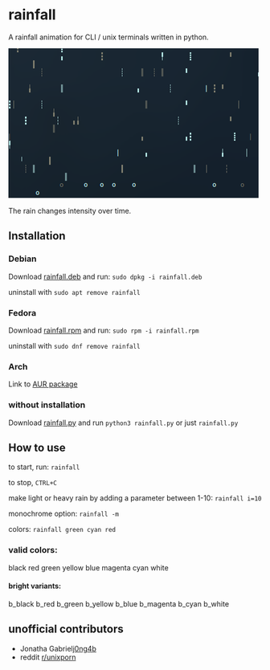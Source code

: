 # rainfall

A rainfall animation for CLI / unix terminals written in python.

![](rainfall.gif?raw=true)

The rain changes intensity over time.


## Installation


### Debian

Download [rainfall.deb](/alpin111/rainfall/releases/download/v0.2/rainfall.deb) and run:
`sudo dpkg -i rainfall.deb`

uninstall with `sudo apt remove rainfall`


### Fedora

Download [rainfall.rpm](alpin111/rainfall/releases/download/v0.2/rainfall.rpm) and run:
`sudo rpm -i rainfall.rpm`

uninstall with `sudo dnf remove rainfall`


### Arch

Link to [AUR package](https://aur.archlinux.org/packages/rainfall)


### without installation

Download [rainfall.py](source/rainfall.py?raw=true) and run
`python3 rainfall.py` or just `rainfall.py`


## How to use

to start, run:
`rainfall`

to stop, `CTRL+C`

make light or heavy rain by adding a parameter between 1-10:
`rainfall i=10`

monochrome option:
`rainfall -m`

colors:
`rainfall green cyan red`

### valid colors:

black
red
green
yellow
blue
magenta
cyan
white

#### bright variants:

b_black
b_red
b_green
b_yellow
b_blue
b_magenta
b_cyan
b_white


## unofficial contributors

- Jonatha Gabriel[j0ng4b](https://github.com/j0ng4b)
- reddit [r/unixporn](https://old.reddit.com/r/unixporn/comments/v0vadk/oc_rain_animation_for_cli_that_changes_intensity/)

